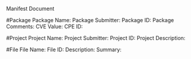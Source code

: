 Manifest Document

#Package
    Package Name:
    Package Submitter:
    Package ID:
    Package Comments:
    CVE Value:
    CPE ID:
    
#Project
    Project Name:
    Project Submitter:
    Project ID:
    Project Description:

#File
    File Name:
    File ID:
    Description:
    Summary:
    
    
